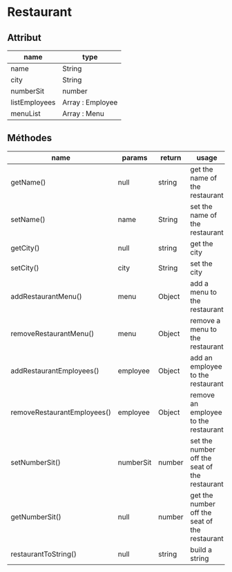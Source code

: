 # Restaurant

## Attribut

| name | type
| --- | ---
| name | String
| city | String
| numberSit | number
| listEmployees | Array : Employee
| menuList | Array : Menu



## Méthodes

| name | params | return | usage
| --- | --- | --- | ---
| getName() | null | string | get the name of the restaurant   
| setName() | name | String | set the name of the restaurant 
| getCity() | null | string | get the city 
| setCity() | city | String | set the city
| addRestaurantMenu()|menu | Object | add a menu to the restaurant
| removeRestaurantMenu()|menu | Object | remove a menu to the restaurant
| addRestaurantEmployees()|employee | Object | add an employee to the restaurant
| removeRestaurantEmployees()|employee | Object | remove an employee to the restaurant
| setNumberSit()|numberSit | number | set the number off the seat of the restaurant
| getNumberSit() |null| number | get the number off the seat of the restaurant
| restaurantToString()| null | string | build a string 

